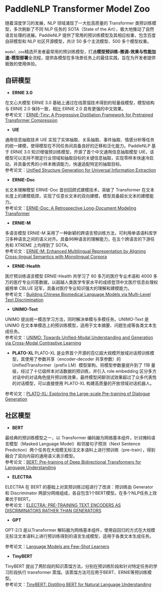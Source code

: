 # PaddleNLP Transformer Model Zoo

随着深度学习的发展，NLP 领域涌现了一大批高质量的 Transformer 类预训练模型，多次刷新了不同 NLP 任务的 SOTA（State of the Art），极大地推动了自然语言处理的进展。PaddleNLP 提供了常用的预训练模型及其相应权重，包含百度自研模型和 NLP 社区开源模型，共计 50 多个主流模型、500 多个模型权重。

`model_zoo`精选开发者最常用的预训练模型，打通**模型预训练-微调-效果与性能加速-模型部署**全流程，提供各模型在多场景任务上的最佳实践，旨在为开发者提供极致的使用体验。

## 自研模型

- **ERNIE 3.0**

在文心大模型 ERNIE 3.0 基础上通过在线蒸馏技术得到的轻量级模型，模型结构与 ERNIE 2.0 保持一致，相比 ERNIE 2.0 具有更强的中文效果。   
参考论文：[ERNIE-Tiny: A Progressive Distillation Framework for Pretrained Transformer Compression](https://arxiv.org/abs/2106.02241)

- **UIE**

通用信息抽取技术 UIE 实现了实体抽取、关系抽取、事件抽取、情感分析等任务的统一建模，使得模型在不同任务间具备良好的迁移和泛化能力。PaddleNLP 基于 ERNIE 3.0 知识增强预训练模型，开源了首个中文通用信息抽取模型 UIE，该模型可以支持不限定行业领域和抽取目标的关键信息抽取，实现零样本快速冷启动，并具备优秀的小样本微调能力，快速适配特定的抽取目标。     
参考论文：[Unified Structure Generation for Universal Information Extraction](https://arxiv.org/pdf/2203.12277.pdf)

- **ERNIE-Doc**

长文本理解模型 ERNIE-Doc 首创回顾式建模技术，突破了 Transformer 在文本长度上的建模瓶颈，实现了任意长文本的双向建模，模型具备超长文本的建模能力。    
参考论文：[ERNIE-Doc: A Retrospective Long-Document Modeling Transformer](https://aclanthology.org/2021.acl-long.227.pdf)


- **ERNIE-M**

多语言模型 ERNIE-M 采用了一种新颖的跨语言预训练方法，可利用单语语料库学习多种语言之间的语义对齐。具备96种语言的理解能力，在五个跨语言的下游任务和 XTREME 上均得到了 SOTA。   
参考论文：[ERNIE-M: Enhanced Multilingual Representation by Aligning
Cross-lingual Semantics with Monolingual Corpora](https://arxiv.org/pdf/2012.15674.pdf)

- **ERNIE-Health**

医疗预训练语言模型 ERNIE-Health 共学习了 60 多万的医疗专业术语和 4000 多万的医疗专业问答数据，以超越人类医学专家水平的成绩登顶中文医疗信息处理权威榜单 CBLUE 冠军，具备对医疗专业知识强大的理解和建模能力。    
参考论文：[Building Chinese Biomedical Language Models via Multi-Level
Text Discrimination](https://arxiv.org/pdf/2110.07244.pdf)

- **UNIMO-Text**

UNIMO 提出统一模态学习方法，同时解决单模与多模任务。UNIMO-Text 是 UNIMO 在文本单模态上的预训练模型，适用于文本摘要、问题生成等各类文本生成任务。    
参考论文：[UNIMO: Towards Unified-Modal Understanding and Generation via Cross-Modal Contrastive Learning](https://arxiv.org/pdf/2012.15409v4.pdf)

- **PLATO-XL**
PLATO-XL 是业界首个开源的百亿超大规模开放域对话预训练模型，其使用了参数共享（encoder-decoder 共享参数）的 UnifiedTransformer（prefix LM）模型架构，将模型参数量提升到了 11B 量级，经过了十亿级样本对话数据的预训练，并引入 role embedding 区分多方对话中的对话角色提升预训练效果，最终模型闲聊测试效果超过了众多代表性的对话模型，可以直接使用 PLATO-XL 构建高质量的开放领域对话机器人。

参考论文：[PLATO-XL: Exploring the Large-scale Pre-training of Dialogue Generation](https://arxiv.org/pdf/2109.09519.pdf)


## 社区模型


- **BERT**

最经典的预训练模型之一，以 Transformer 编码器为网络基本组件，针对掩码语言模型（Masked Language Model）和邻接句子预测（Next Sentence Prediction）两个任务在大规模无标注文本语料上进行预训练（pre-train），得到融合了双向内容的通用语义表示模型。    
参考论文：[BERT: Pre-training of Deep Bidirectional Transformers for Language Understanding](https://arxiv.org/pdf/1810.04805.pdf)

- **ELECTRA**

ELECTRA 在 BERT 的基础上对其预训练过程进行了改进：预训练由 Generator 和 Discriminator 两部分网络组成，各自包含1个BERT模型。在多个NLP任务上效果优于BERT。     
参考论文：[ELECTRA: PRE-TRAINING TEXT ENCODERS AS DISCRIMINATORS RATHER THAN GENERATORS](https://arxiv.org/pdf/2003.10555.pdf)

- **GPT**

GPT-2/3 是以Transformer 解码器为网络基本组件，使用自回归的方式在大规模无标注文本语料上进行预训练得到的语言生成模型，适用于各类文本生成任务。

参考论文：[Language Models are Few-Shot Learners](https://arxiv.org/pdf/2005.14165.pdf)

- **TinyBERT**

TinyBERT 提出了两阶段的知识蒸馏方法，分别在预训练阶段和针对特定任务的学习阶段执行 transformer 蒸馏。该蒸馏方法可应用于BERT、ERNIE等预训练模型。   
参考论文：[TinyBERT: Distilling BERT for Natural Language Understanding](https://arxiv.org/pdf/1909.10351.pdf)
